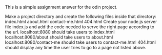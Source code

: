This is a simple assignment answer for the odin project.



Make a project directory and create the following files inside that directory:
index.html
about.html
contact-me.html
404.html
Create your node.js server file index.js and add the code needed to serve the right page according to the url.
localhost:8080 should take users to index.html
localhost:8080/about should take users to about.html
localhost:8080/contact-me should take users to contact-me.html
404.html should display any time the user tries to go to a page not listed above.

